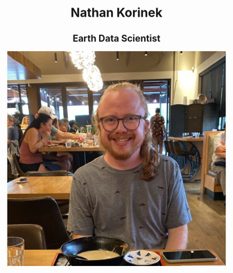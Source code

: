<div align="center">

# Nathan Korinek

## Earth Data Scientist

<img src="./docs/assets/profile.jpeg" style="display: block; margin: auto;" />

</div>

